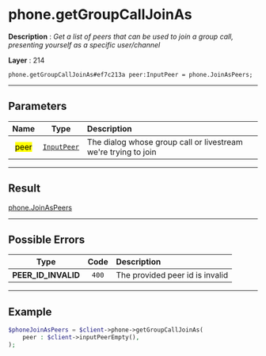# phone.getGroupCallJoinAs

**Description** : *Get a list of peers that can be used to join a group call, presenting yourself as a specific user/channel*

**Layer** : 214

```tl
phone.getGroupCallJoinAs#ef7c213a peer:InputPeer = phone.JoinAsPeers;
```

---

## Parameters

| Name | Type | Description |
| :---: | :---: | :--- |
| <mark>peer</mark> | [`InputPeer`](type/InputPeer) | The dialog whose group call or livestream we're trying to join |

---

## Result

[phone.JoinAsPeers](type/phone.JoinAsPeers)

---

## Possible Errors

| Type | Code | Description |
| :---: | :---: | :--- |
| **PEER_ID_INVALID** | `400` | The provided peer id is invalid |

---

## Example

```php
$phoneJoinAsPeers = $client->phone->getGroupCallJoinAs(
	peer : $client->inputPeerEmpty(),
);
```